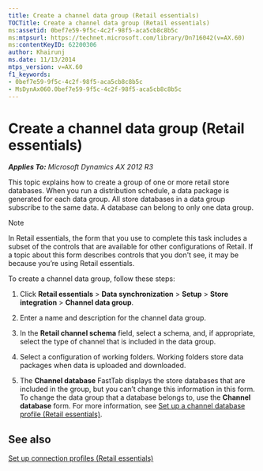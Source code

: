 ```yaml
---
title: Create a channel data group (Retail essentials)
TOCTitle: Create a channel data group (Retail essentials)
ms:assetid: 0bef7e59-9f5c-4c2f-98f5-aca5cb8c8b5c
ms:mtpsurl: https://technet.microsoft.com/library/Dn716042(v=AX.60)
ms:contentKeyID: 62200306
author: Khairunj
ms.date: 11/13/2014
mtps_version: v=AX.60
f1_keywords:
- 0bef7e59-9f5c-4c2f-98f5-aca5cb8c8b5c
- MsDynAx060.0bef7e59-9f5c-4c2f-98f5-aca5cb8c8b5c
---
```


# Create a channel data group (Retail essentials) 


_**Applies To:** Microsoft Dynamics AX 2012 R3_

This topic explains how to create a group of one or more retail store databases. When you run a distribution schedule, a data package is generated for each data group. All store databases in a data group subscribe to the same data. A database can belong to only one data group.


> [!NOTE]
> <P>In Retail essentials, the form that you use to complete this task includes a subset of the controls that are available for other configurations of Retail. If a topic about this form describes controls that you don't see, it may be because you’re using Retail essentials.</P>



To create a channel data group, follow these steps:

1.  Click **Retail essentials** \> **Data synchronization** \> **Setup** \> **Store integration** \> **Channel data group**.

2.  Enter a name and description for the channel data group.

3.  In the **Retail channel schema** field, select a schema, and, if appropriate, select the type of channel that is included in the data group.

4.  Select a configuration of working folders. Working folders store data packages when data is uploaded and downloaded.

5.  The **Channel database** FastTab displays the store databases that are included in the group, but you can’t change this information in this form. To change the data group that a database belongs to, use the **Channel database** form. For more information, see [Set up a channel database profile (Retail essentials)](set-up-a-channel-database-profile-retail-essentials.md).

## See also

[Set up connection profiles (Retail essentials)](set-up-connection-profiles-retail-essentials.md)

  


